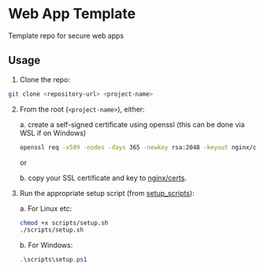 # Web App Template

Template repo for secure web apps

## Usage

1. Clone the repo:

```bash
git clone <repository-url> <project-name>
```

2. From the root (`<project-name>`), either:

    a. create a self-signed certificate using openssl (this can be done via WSL if on Windows)
    ```bash
    openssl req -x509 -nodes -days 365 -newkey rsa:2048 -keyout nginx/certs/selfsigned.key -out nginx/certs/selfsigned.crt -subj '/CN=0.0.0.0'
    ```

    or

    b. copy your SSL certificate and key to [nginx/certs](./nginx/certs).

3. Run the appropriate setup script (from [setup_scripts](./setup_scripts/)):

    a. For Linux etc:

    ```bash
    chmod +x scripts/setup.sh
    ./scripts/setup.sh
    ```

    b. For Windows:

    ```powershell
    .\scripts\setup.ps1
    ```
